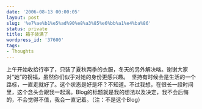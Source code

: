 ```yaml
---
date: '2006-08-13 00:00:05'
layout: post
slug: '%e7%ae%b1%e5%ad%90%e8%a3%85%e6%bb%a1%e4%ba%86'
status: private
title: 箱子装满了
wordpress_id: '37600'
tags:
- Thoughts
---
```


上午开始收拾行李了，只装了夏秋两季的衣服，冬天的另外解决咯。谢谢大家对“她”的祝福，虽然你们似乎对她的身份更感兴趣。  坚持有时候会是生活的一个路标，一直走就好了。这个状态是好是坏？不知道。不过我想，在很长一段时间里，这个念头会跟我一起滴。Blog的标题就是我的想法以及决定，我不会后悔的，不会觉得不值，我会一直记着。（注：不是这个Blog）
